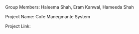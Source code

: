 Group Members: Haleema Shah, Eram Kanwal, Hameeda Shah

Project Name: Cofe Manegmante System

Project Link: 
